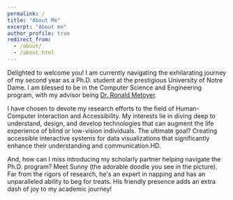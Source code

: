 ```yaml
---
permalink: /
title: "About Me"
excerpt: "About me"
author_profile: true
redirect_from: 
  - /about/
  - /about.html
---
```


Delighted to welcome you! I am currently navigating the exhilarating journey of my second year as a Ph.D. student at the prestigious University of Notre Dame. I am blessed to be in the Computer Science and Engineering program, with my advisor being [Dr. Ronald Metoyer](http://sites.nd.edu/ronald-metoyer/).

I have chosen to devote my research efforts to the field of Human-Computer Interaction and Accessibility. My interests lie in diving deep to understand, design, and develop technologies that can augment the life experience of blind or low-vision individuals. The ultimate goal? Creating accessible interactive systems for data visualizations that significantly enhance their understanding and communication.HD.

And, how can I miss introducing my scholarly partner helping navigate the Ph.D. program? Meet Sunny (the adorable doodle you see in the picture). Far from the rigors of research, he's an expert in napping and has an unparalleled ability to beg for treats. His friendly presence adds an extra dash of joy to my academic journey!

